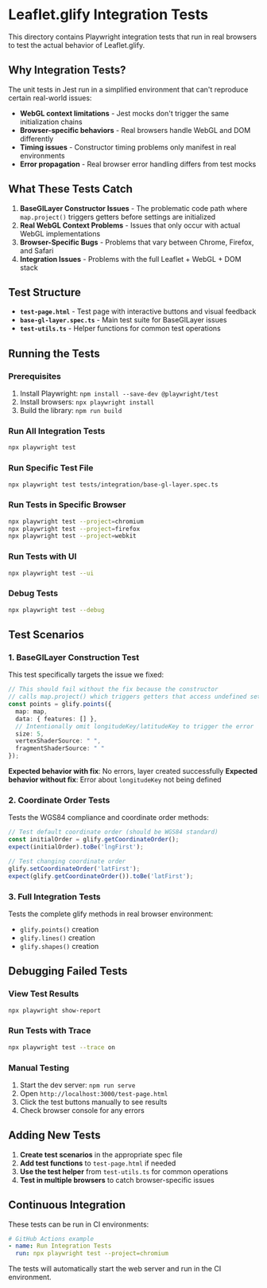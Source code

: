 # Leaflet.glify Integration Tests

This directory contains Playwright integration tests that run in real browsers to test the actual behavior of Leaflet.glify.

## Why Integration Tests?

The unit tests in Jest run in a simplified environment that can't reproduce certain real-world issues:

- **WebGL context limitations** - Jest mocks don't trigger the same initialization chains
- **Browser-specific behaviors** - Real browsers handle WebGL and DOM differently
- **Timing issues** - Constructor timing problems only manifest in real environments
- **Error propagation** - Real browser error handling differs from test mocks

## What These Tests Catch

1. **BaseGlLayer Constructor Issues** - The problematic code path where `map.project()` triggers getters before settings are initialized
2. **Real WebGL Context Problems** - Issues that only occur with actual WebGL implementations
3. **Browser-Specific Bugs** - Problems that vary between Chrome, Firefox, and Safari
4. **Integration Issues** - Problems with the full Leaflet + WebGL + DOM stack

## Test Structure

- **`test-page.html`** - Test page with interactive buttons and visual feedback
- **`base-gl-layer.spec.ts`** - Main test suite for BaseGlLayer issues
- **`test-utils.ts`** - Helper functions for common test operations

## Running the Tests

### Prerequisites

1. Install Playwright: `npm install --save-dev @playwright/test`
2. Install browsers: `npx playwright install`
3. Build the library: `npm run build`

### Run All Integration Tests

```bash
npx playwright test
```

### Run Specific Test File

```bash
npx playwright test tests/integration/base-gl-layer.spec.ts
```

### Run Tests in Specific Browser

```bash
npx playwright test --project=chromium
npx playwright test --project=firefox
npx playwright test --project=webkit
```

### Run Tests with UI

```bash
npx playwright test --ui
```

### Debug Tests

```bash
npx playwright test --debug
```

## Test Scenarios

### 1. BaseGlLayer Construction Test

This test specifically targets the issue we fixed:

```typescript
// This should fail without the fix because the constructor
// calls map.project() which triggers getters that access undefined settings
const points = glify.points({
  map: map,
  data: { features: [] },
  // Intentionally omit longitudeKey/latitudeKey to trigger the error
  size: 5,
  vertexShaderSource: " ",
  fragmentShaderSource: " "
});
```

**Expected behavior with fix**: No errors, layer created successfully
**Expected behavior without fix**: Error about `longitudeKey` not being defined

### 2. Coordinate Order Tests

Tests the WGS84 compliance and coordinate order methods:

```typescript
// Test default coordinate order (should be WGS84 standard)
const initialOrder = glify.getCoordinateOrder();
expect(initialOrder).toBe('lngFirst');

// Test changing coordinate order
glify.setCoordinateOrder('latFirst');
expect(glify.getCoordinateOrder()).toBe('latFirst');
```

### 3. Full Integration Tests

Tests the complete glify methods in real browser environment:

- `glify.points()` creation
- `glify.lines()` creation  
- `glify.shapes()` creation

## Debugging Failed Tests

### View Test Results

```bash
npx playwright show-report
```

### Run Tests with Trace

```bash
npx playwright test --trace on
```

### Manual Testing

1. Start the dev server: `npm run serve`
2. Open `http://localhost:3000/test-page.html`
3. Click the test buttons manually to see results
4. Check browser console for any errors

## Adding New Tests

1. **Create test scenarios** in the appropriate spec file
2. **Add test functions** to `test-page.html` if needed
3. **Use the test helper** from `test-utils.ts` for common operations
4. **Test in multiple browsers** to catch browser-specific issues

## Continuous Integration

These tests can be run in CI environments:

```yaml
# GitHub Actions example
- name: Run Integration Tests
  run: npx playwright test --project=chromium
```

The tests will automatically start the web server and run in the CI environment.
